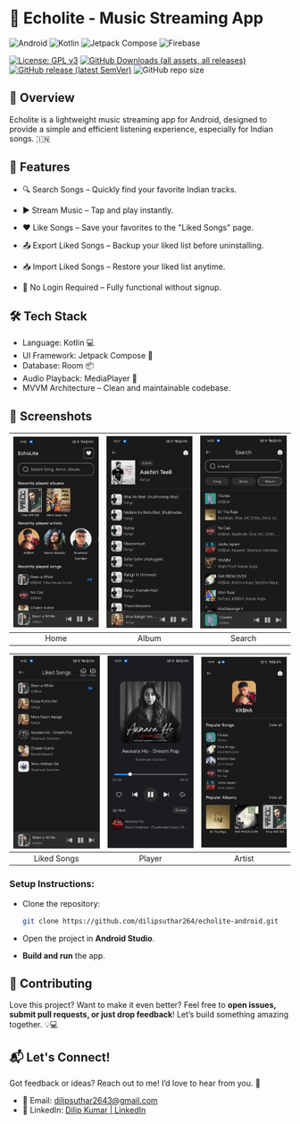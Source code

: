 # 🎉 Echolite - Music Streaming App

![Android](https://img.shields.io/badge/Android-%233DDC84.svg?style=for-the-badge&logo=android&logoColor=white)
![Kotlin](https://img.shields.io/badge/kotlin-%237F52FF.svg?style=for-the-badge&logo=kotlin&logoColor=white)
![Jetpack Compose](https://img.shields.io/badge/Jetpack_Compose-%2300C853.svg?style=for-the-badge&logo=jetpack-compose&logoColor=white)
![Firebase](https://img.shields.io/badge/firebase-%23039BE5.svg?style=for-the-badge&logo=firebase)




[![License: GPL v3](https://img.shields.io/badge/License-GPL%20v3-blue.svg)](LICENSE) 
[![GitHub Downloads (all assets, all releases)](https://img.shields.io/github/downloads/dilipsuthar264/echolite-android/total?logo=github)](https://github.com/dilipsuthar264/echolite-android/releases/latest)
[![GitHub release (latest SemVer)](https://img.shields.io/github/v/release/dilipsuthar264/echolite-android?logo=github&label=GitHub&cacheSeconds=3600)](https://github.com/dilipsuthar264/echolite-android/releases/latest)
![GitHub repo size](https://img.shields.io/github/repo-size/dilipsuthar264/echolite-android.svg?logo=github)



## **🚀 Overview**
    
Echolite is a lightweight music streaming app for Android, designed to provide a simple and efficient listening experience, especially for Indian songs. 🇮🇳

## **🌟 Features**
- 🔍 Search Songs – Quickly find your favorite Indian tracks.

- ▶️ Stream Music – Tap and play instantly.

- ❤️ Like Songs – Save your favorites to the "Liked Songs" page.

- 📤 Export Liked Songs – Backup your liked list before uninstalling.

- 📥 Import Liked Songs – Restore your liked list anytime.

- 🚫 No Login Required – Fully functional without signup.

## **🛠 Tech Stack**

- Language: Kotlin 💻
- UI Framework: Jetpack Compose 🎨
- Database: Room 📦
- Audio Playback: MediaPlayer 🎵
- MVVM Architecture – Clean and maintainable codebase.

## **📸 Screenshots**

| <img src="ss\echolite_1.jpg" width="200"/>| <img src="ss\echolite_2.jpg" width="200"/>| <img src="ss\echolite_3.jpg" width="200"/>|
|:---:|:---:|:---:|
| Home | Album | Search |

| <img src="ss\echolite_4.jpg" width="200"/>| <img src="ss\echolite_5.jpg" width="200"/>| <img src="ss\echolite_6.jpg" width="200"/> |
|:---:|:---:|:---:|
| Liked Songs | Player | Artist |



### Setup Instructions:

- Clone the repository:

    ```bash
    git clone https://github.com/dilipsuthar264/echolite-android.git
    ```

- Open the project in **Android Studio**.
- **Build and run** the app.

## **🤝 Contributing**

Love this project? Want to make it even better? Feel free to **open issues, submit pull requests, or just drop feedback**! Let’s build something amazing together. 💡💻

## **📬 Let's Connect!**

Got feedback or ideas? Reach out to me! I’d love to hear from you. 🎉

- 📧 Email: dilipsuthar2643@gmail.com
- 💼 LinkedIn:  [Dilip Kumar | LinkedIn](https://www.linkedin.com/in/dilipkumar264/)